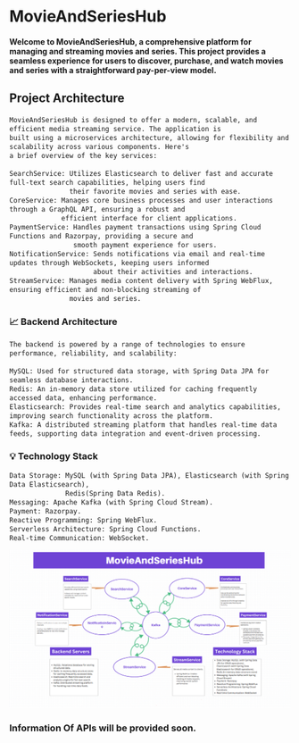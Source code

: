 # MovieAndSeriesHub

#### Welcome to MovieAndSeriesHub, a comprehensive platform for managing and streaming movies and series. This project provides a seamless experience for users to discover, purchase, and watch movies and series with a straightforward pay-per-view model.

## Project Architecture
```text
MovieAndSeriesHub is designed to offer a modern, scalable, and efficient media streaming service. The application is 
built using a microservices architecture, allowing for flexibility and scalability across various components. Here's 
a brief overview of the key services:

SearchService: Utilizes Elasticsearch to deliver fast and accurate full-text search capabilities, helping users find 
               their favorite movies and series with ease.
CoreService: Manages core business processes and user interactions through a GraphQL API, ensuring a robust and 
             efficient interface for client applications.
PaymentService: Handles payment transactions using Spring Cloud Functions and Razorpay, providing a secure and 
                smooth payment experience for users.
NotificationService: Sends notifications via email and real-time updates through WebSockets, keeping users informed 
                     about their activities and interactions.
StreamService: Manages media content delivery with Spring WebFlux, ensuring efficient and non-blocking streaming of 
               movies and series.
```

### 📈 Backend Architecture
```text
The backend is powered by a range of technologies to ensure performance, reliability, and scalability:

MySQL: Used for structured data storage, with Spring Data JPA for seamless database interactions.
Redis: An in-memory data store utilized for caching frequently accessed data, enhancing performance.
Elasticsearch: Provides real-time search and analytics capabilities, improving search functionality across the platform.
Kafka: A distributed streaming platform that handles real-time data feeds, supporting data integration and event-driven processing.
```

### 💡 Technology Stack
```text
Data Storage: MySQL (with Spring Data JPA), Elasticsearch (with Spring Data Elasticsearch), 
              Redis(Spring Data Redis).
Messaging: Apache Kafka (with Spring Cloud Stream).
Payment: Razorpay.
Reactive Programming: Spring WebFlux.
Serverless Architecture: Spring Cloud Functions.
Real-time Communication: WebSocket.
```

![](./project_architecture.png)

### Information Of APIs will be provided soon.